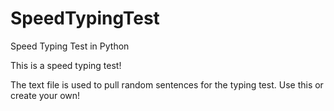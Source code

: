 # SpeedTypingTest
Speed Typing Test in Python


This is a speed typing test! 

The text file is used to pull random sentences for the typing test. Use this or create your own!
